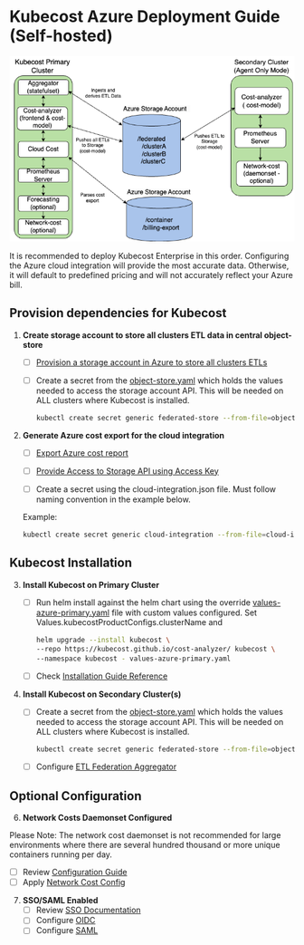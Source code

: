 # Kubecost Azure Deployment Guide (Self-hosted)

![Kubecost Enterprise Federation Architecture](/assets/azure-diagram.png)

It is recommended to deploy Kubecost Enterprise in this order. Configuring the Azure cloud integration will provide the most accurate data. Otherwise, it will default to predefined pricing and will not accurately reflect your Azure bill.

## Provision dependencies for Kubecost

1. **Create storage account to store all clusters ETL data in central object-store**

   - [ ] [Provision a storage account in Azure to store all clusters ETLs](https://docs.kubecost.com/install-and-configure/install/multi-cluster/long-term-storage-configuration/long-term-storage-azure)
     
   - [ ] Create a secret from the [object-store.yaml](/azure/object-store.yaml) which holds the values needed to access the storage account API. This will be needed on ALL clusters where Kubecost is installed.

       ```bash
       kubectl create secret generic federated-store --from-file=object-store.yaml -n kubecost
       ```

2. **Generate Azure cost export for the cloud integration**

   - [ ] [Export Azure cost report](https://docs.kubecost.com/install-and-configure/install/cloud-integration/azure-out-of-cluster#step-1-export-azure-cost-report)

   - [ ] [Provide Access to Storage API using Access Key](/azure/cloud-integration.json)

   - [ ] Create a secret using the cloud-integration.json file. Must follow naming convention in the example below.

   Example:

   ```bash
   kubectl create secret generic cloud-integration --from-file=cloud-integration.json -n kubecost
   ```

## Kubecost Installation

3. **Install Kubecost on Primary Cluster**  

   - [ ] Run helm install against the helm chart using the override [values-azure-primary.yaml](/azure/values-azure-primary.yaml) file with custom values configured. Set Values.kubecostProductConfigs.clusterName and 

       ```bash
       helm upgrade --install kubecost \
       --repo https://kubecost.github.io/cost-analyzer/ kubecost \
       --namespace kubecost - values-azure-primary.yaml
       ```

   - [ ] Check [Installation Guide Reference](https://docs.kubecost.com/install-and-configure/install)  

5. **Install Kubecost on Secondary Cluster(s)**  

   - [ ] Create a secret from the [object-store.yaml](/azure/object-store.yaml) which holds the values needed to access the storage account API. This will be needed on ALL clusters where Kubecost is installed.

       ```bash
       kubectl create secret generic federated-store --from-file=object-store.yaml -n kubecost
       ```

   - [ ] Configure [ETL Federation Aggregator](/azure/secondary-cluster.yaml)

## Optional Configuration

6. **Network Costs Daemonset Configured** 

Please Note: The network cost daemonset is not recommended for large environments where there are several hundred thousand or more unique containers running per day. 

   - [ ] Review [Configuration Guide](https://docs.kubecost.com/install-and-configure/advanced-configuration/network-costs-configuration)
   - [ ] Apply [Network Cost Config](/azure/network-costs-enabled.yaml)

7. **SSO/SAML Enabled**
   - [ ] Review [SSO Documentation](https://docs.kubecost.com/install-and-configure/install/getting-started#sso-saml-rbac-oidc)
   - [ ] Configure [OIDC](/custom/oidc-rbac.yaml)
   - [ ] Configure [SAML](/custom/saml-rbac-enabled.yaml)
